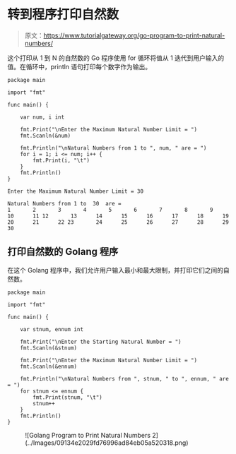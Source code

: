 # 转到程序打印自然数

> 原文：<https://www.tutorialgateway.org/go-program-to-print-natural-numbers/>

这个打印从 1 到 N 的自然数的 Go 程序使用 for 循环将值从 1 迭代到用户输入的值。在循环中，println 语句打印每个数字作为输出。

```
package main

import "fmt"

func main() {

    var num, i int

    fmt.Print("\nEnter the Maximum Natural Number Limit = ")
    fmt.Scanln(&num)

    fmt.Println("\nNatural Numbers from 1 to ", num, " are = ")
    for i = 1; i <= num; i++ {
        fmt.Print(i, "\t")
    }
    fmt.Println()
}
```

```
Enter the Maximum Natural Number Limit = 30

Natural Numbers from 1 to  30  are = 
1       2       3       4       5       6       7       8       9       10      11 12       13      14      15      16      17      18      19      20      21      22 23       24      25      26      27      28      29      30
```

## 打印自然数的 Golang 程序

在这个 Golang 程序中，我们允许用户输入最小和最大限制，并打印它们之间的自然数。

```
package main

import "fmt"

func main() {

    var stnum, ennum int

    fmt.Print("\nEnter the Starting Natural Number = ")
    fmt.Scanln(&stnum)

    fmt.Print("\nEnter the Maximum Natural Number Limit = ")
    fmt.Scanln(&ennum)

    fmt.Println("\nNatural Numbers from ", stnum, " to ", ennum, " are = ")
    for stnum <= ennum {
        fmt.Print(stnum, "\t")
        stnum++
    }
    fmt.Println()
}
```

<figure class="wp-block-image size-large">![Golang Program to Print Natural Numbers 2](../Images/09134e2029fd76996ad84eb05a520318.png)</figure>